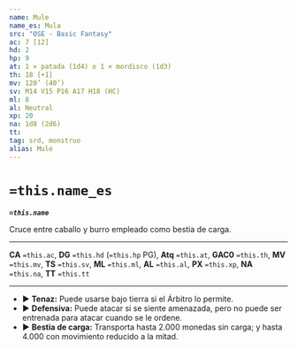 ```yaml
---
name: Mule
name_es: Mula
src: "OSE - Basic Fantasy"
ac: 7 [12]
hd: 2
hp: 9
at: 1 × patada (1d4) o 1 × mordisco (1d3)
th: 18 [+1]
mv: 120’ (40’)
sv: M14 V15 P16 A17 H18 (HC)
ml: 8
al: Neutral
xp: 20
na: 1d8 (2d6)
tt: 
tag: srd, monstruo
alias: Mule
---
```

# `=this.name_es` 

**_`=this.name`_**

Cruce entre caballo y burro empleado como bestia de carga.

---
**CA** `=this.ac`, **DG** `=this.hd` (`=this.hp` PG), **Atq** `=this.at`, **GAC0** `=this.th`, **MV** `=this.mv`, **TS** `=this.sv`, **ML** `=this.ml`, **AL** `=this.al`, **PX** `=this.xp`, **NA** `=this.na`, **TT** `=this.tt`

---

- ▶ **Tenaz:** Puede usarse bajo tierra si el Árbitro lo permite.
- ▶ **Defensiva:** Puede atacar si se siente amenazada, pero no puede ser entrenada para atacar cuando se le ordene.
- ▶ **Bestia de carga:** Transporta hasta 2.000 monedas sin carga; y hasta 4.000 con movimiento reducido a la mitad.